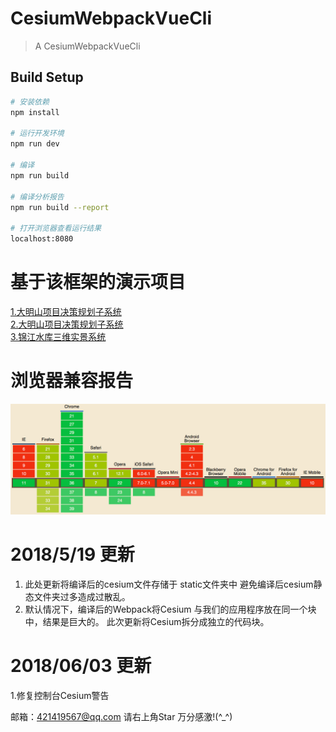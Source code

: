 # CesiumWebpackVueCli

> A CesiumWebpackVueCli

## Build Setup

``` bash
# 安装依赖
npm install

# 运行开发环境
npm run dev

# 编译
npm run build

# 编译分析报告
npm run build --report

# 打开浏览器查看运行结果
localhost:8080
```
# 基于该框架的演示项目 
[1.大明山项目决策规划子系统](http://183.62.251.45:10024/dms23d2) <br/>
[2.大明山项目决策规划子系统](http://183.62.251.45:10024/dms23d)  <br/>
[3.锦江水库三维实景系统](http://183.62.251.45:10024/MTcyLjE2LjEwLjUyOjgwOTcvZ2Vvc2VydmVy_platform)  <br/>

# 浏览器兼容报告
![Image text](https://raw.githubusercontent.com/ShareQiu1994/img-folder/master/webGL.png) 

# 2018/5/19 更新
1. 此处更新将编译后的cesium文件存储于 static文件夹中 避免编译后cesium静态文件夹过多造成过散乱。
2. 默认情况下，编译后的Webpack将Cesium 与我们的应用程序放在同一个块中，结果是巨大的。 此次更新将Cesium拆分成独立的代码块。 

# 2018/06/03 更新
1.修复控制台Cesium警告 

邮箱：421419567@qq.com 请右上角Star 万分感激!(^_^)